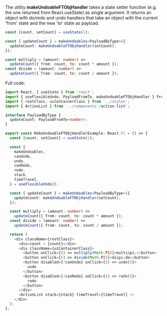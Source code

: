 The utility **makeUndoableFTObjHandler** takes a state setter function (e.g. the one returned from React.useState) as single argument. It returns an object with do/redo and undo handlers that take an object with the current 'from' state and the new 'to' state as payload.

```typescript
const [count, setCount] = useState(1);

const { updateCount } = makeUndoables<PayloadByType>({
  updateCount: makeUndoableFTObjHandler(setCount),
});

const multiply = (amount: number) =>
  updateCount({ from: count, to: count * amount });
const divide = (amount: number) =>
  updateCount({ from: count, to: count / amount });
```

Full code:

```typescript
import React, { useState } from 'react';
import { useFlexibleUndo, PayloadFromTo, makeUndoableFTObjHandler } from '../.';
import { rootClass, uiContainerClass } from '../styles';
import { ActionList } from '../components'/action-list';

interface PayloadByType {
  updateCount: PayloadFromTo<number>;
}

export const MakeUndoableFTObjHandlerExample: React.FC = () => {
  const [count, setCount] = useState(1);

  const {
    makeUndoables,
    canUndo,
    undo,
    canRedo,
    redo,
    stack,
    timeTravel,
  } = useFlexibleUndo();

  const { updateCount } = makeUndoables<PayloadByType>({
    updateCount: makeUndoableFTObjHandler(setCount),
  });

  const multiply = (amount: number) =>
    updateCount({ from: count, to: count * amount });
  const divide = (amount: number) =>
    updateCount({ from: count, to: count / amount });

  return (
    <div className={rootClass}>
      <div>count = {count}</div>
      <div className={uiContainerClass}>
        <button onClick={() => multiply(Math.PI)}>multi&pi;</button>
        <button onClick={() => divide(Math.PI)}>di&pi;de</button>
        <button disabled={!canUndo} onClick={() => undo()}>
          undo
        </button>
        <button disabled={!canRedo} onClick={() => redo()}>
          redo
        </button>
      </div>
      <ActionList stack={stack} timeTravel={timeTravel} />
    </div>
  );
};
```
